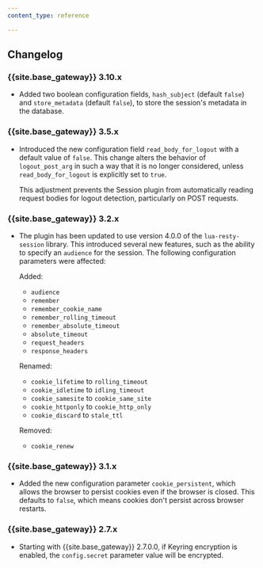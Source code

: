 ```yaml
---
content_type: reference

---
```


## Changelog

### {{site.base_gateway}} 3.10.x

* Added two boolean configuration fields, `hash_subject` (default `false`) and `store_metadata` (default `false`), to store the session's metadata in the database.
  
### {{site.base_gateway}} 3.5.x

* Introduced the new configuration field `read_body_for_logout` with a default value of `false`. 
This change alters the behavior of `logout_post_arg` in such a way that it is no longer considered, 
unless `read_body_for_logout` is explicitly set to `true`. 

  This adjustment prevents the Session plugin from automatically reading request bodies for 
  logout detection, particularly on POST requests.

### {{site.base_gateway}} 3.2.x
* The plugin has been updated to use version 4.0.0 of the `lua-resty-session` library. This introduced several new features, such as the ability to specify an `audience` for the session.
The following configuration parameters were affected:

  Added:
    * `audience`
    * `remember`
    * `remember_cookie_name`
    * `remember_rolling_timeout`
    * `remember_absolute_timeout`
    * `absolute_timeout`
    * `request_headers`
    * `response_headers`
  
  Renamed:
    * `cookie_lifetime` to `rolling_timeout`
    * `cookie_idletime` to `idling_timeout`
    * `cookie_samesite` to `cookie_same_site`
    * `cookie_httponly` to `cookie_http_only`
    * `cookie_discard` to `stale_ttl`
  
  Removed:
    * `cookie_renew`

### {{site.base_gateway}} 3.1.x
*  Added the new configuration parameter `cookie_persistent`, which allows the
browser to persist cookies even if the browser is closed. This defaults to `false`,
which means cookies don't persist across browser restarts.

### {{site.base_gateway}} 2.7.x

* Starting with {{site.base_gateway}} 2.7.0.0, if Keyring encryption is enabled,
 the `config.secret` parameter value will be encrypted.